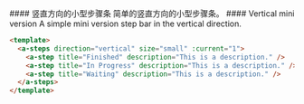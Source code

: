 <cn>
#### 竖直方向的小型步骤条
简单的竖直方向的小型步骤条。
</cn>

<us>
#### Vertical mini version
A simple mini version step bar in the vertical direction.
</us>

```html
<template>
  <a-steps direction="vertical" size="small" :current="1">
    <a-step title="Finished" description="This is a description." />
    <a-step title="In Progress" description="This is a description." />
    <a-step title="Waiting" description="This is a description." />
  </a-steps>
</template>
```

